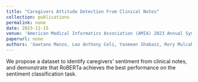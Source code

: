 ```yaml
---
title: "Caregivers Attitude Detection From Clinical Notes"
collection: publications
permalink: none
date: 2023-11-15
venue: 'American Medical Informatics Association (AMIA) 2023 Annual Symposium'
paperurl: none
authors: 'Gaetano Manzo, Leo Anthony Celi, Yasmeen Shabazz, Rory Mulcahey, Lorenzo Flores, Dina Demner-Fushman'
---
```


We propose a dataset to identify caregivers' sentiment from clinical notes, and demonstrate that RoBERTa achieves the best performance on the sentiment classification task. 